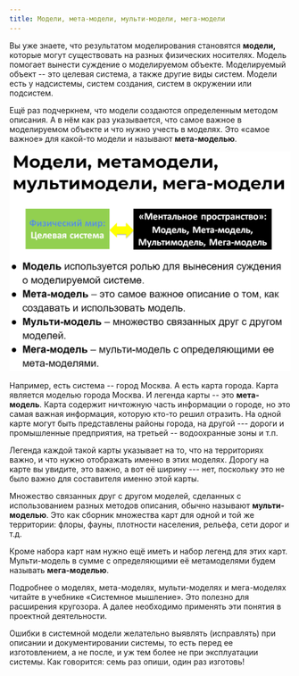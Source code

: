 ```yaml
---
title: Модели, мета-модели, мульти-модели, мега-модели
---
```


Вы уже знаете, что результатом моделирования становятся **модели,**
которые могут существовать на разных физических носителях. Модель
помогает вынести суждение о моделируемом объекте. Моделируемый объект --
это целевая система, а также другие виды систем. Модели есть у
надсистемы, систем создания, систем в окружении или подсистем.

Ещё раз подчеркнем, что модели создаются определенным методом описания.
А в нём как раз указывается, что самое важное в моделируемом объекте и
что нужно учесть в моделях. Это «самое важное» для какой-то модели и
называют **мета-моделью**.


![](07-models-meta-models-multi-models-mega-models-34.png)


Например, есть система -- город Москва. А есть карта города. Карта
является моделью города Москва. И легенда карты -- это **мета-модель**.
Карта содержит ничтожную часть информации о городе, но это самая важная
информация, которую кто-то решил отразить. На одной карте могут быть
представлены районы города, на другой --- дороги и промышленные
предприятия, на третьей -- водоохранные зоны и т.п.

Легенда каждой такой карты указывает на то, что на территориях важно, и
что нужно отображать именно в этих моделях. Дорогу на карте вы увидите,
это важно, а вот её ширину --- нет, поскольку это не было важно для
составителя именно этой карты.

Множество связанных друг с другом моделей, сделанных с использованием
разных методов описания, обычно называют **мульти-моделью**. Это как
сборник множества карт для одной и той же территории: флоры, фауны,
плотности населения, рельефа, сети дорог и т.д.

Кроме набора карт нам нужно ещё иметь и набор легенд для этих карт.
Мульти-модель в сумме с определяющими её метамоделями будем называть
**мега-моделью**.

Подробнее о моделях, мета-моделях, мульти-моделях и мега-моделях читайте
в учебнике «Системное мышление». Это полезно для расширения кругозора. А
далее необходимо применять эти понятия в проектной деятельности.

Ошибки в системной модели желательно выявлять (исправлять) при описании
и документировании системы, то есть перед ее изготовлением, а не после,
и уж тем более не при эксплуатации системы. Как говорится: семь раз
опиши, один раз изготовь!
